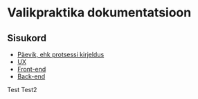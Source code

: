 # Valikpraktika dokumentatsioon

## Sisukord

- [Päevik, ehk protsessi kirjeldus](content/logbook/logbook.md)
- [UX](content/ux/ux.md)
- [Front-end](content/frontend/frontend.md)
- [Back-end](content/backend/backend.md)

Test
Test2
